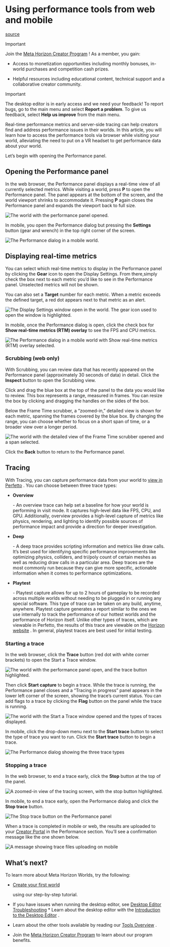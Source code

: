 # Using performance tools from web and mobile

[source](https://developers.meta.com/horizon-worlds/learn/documentation/performance-best-practices-and-tooling/performance-tools/using-performance-tools-from-web-and-mobile)

Important

Join the [Meta Horizon Creator Program](https://developers.meta.com/horizon-worlds/programs) ! As a member, you gain:

*   Access to monetization opportunities including monthly bonuses, in-world purchases and competition cash prizes.

*   Helpful resources including educational content, technical support and a collaborative creator community.

Important

The desktop editor is in early access and we need your feedback! To report bugs, go to the main menu and select **Report a problem**. To give us feedback, select **Help us improve** from the main menu.

Real-time performance metrics and server-side tracing can help creators find and address performance issues in their worlds. In this article, you will learn how to access the performance tools via browser while visiting your world, alleviating the need to put on a VR headset to get performance data about your world.

Let’s begin with opening the Performance panel.

## Opening the Performance panel

In the web browser, the Performance panel displays a real-time view of all currently selected metrics. While visiting a world, press **P** to open the Performance panel. The panel appears at the bottom of the screen, and the world viewport shrinks to accommodate it. Pressing **P** again closes the Performance panel and expands the viewport back to full size.

![The world with the performance panel opened.](https://scontent.flba1-1.fna.fbcdn.net/v/t39.2365-6/468449886_597918836079405_7058027029312242437_n.png?_nc_cat=108&ccb=1-7&_nc_sid=e280be&_nc_ohc=9y9Q_7ywHB0Q7kNvwH3PLiX&_nc_oc=AdkVfNw1kvWbJIF6DlRhsQkcILlsMTc8Nbrw9IoighxvDe5eaqbuOz2GbpC1Ovj9zvU&_nc_zt=14&_nc_ht=scontent.flba1-1.fna&_nc_gid=s_0g46iHIN9XCVfwESsqGA&oh=00_AfQA8kYTm7FFeVMUh73QoRDkPrHz0udeESHwf242AmMMtA&oe=689BABC7)

In mobile, you open the Performance dialog but pressing the **Settings** button (gear and wrench) in the top right corner of the screen.

![The Performance dialog in a mobile world.](https://scontent.flba1-1.fna.fbcdn.net/v/t39.2365-6/490967887_697726326098655_5633090691600198677_n.png?_nc_cat=106&ccb=1-7&_nc_sid=e280be&_nc_ohc=0RJE6BFOEk0Q7kNvwFoI19H&_nc_oc=AdldFf2Hw3BPgkcM_1-1zKtdghFxpmDWzZrm0fjIHSAc5Kc53xRp6CoUkiNqU3w15Fs&_nc_zt=14&_nc_ht=scontent.flba1-1.fna&_nc_gid=s_0g46iHIN9XCVfwESsqGA&oh=00_AfTA0TrueKcj3fOyR4fosPFnX-TZo4070wjiUucdsQHHRw&oe=689BA9CC)

## Displaying real-time metrics

You can select which real-time metrics to display in the Performance panel by clicking the **Gear** icon to open the Display Settings. From there,simply check the box next to each metric you’d like to see in the Performance panel. Unselected metrics will not be shown.

You can also set a **Target** number for each metric. When a metric exceeds the defined target, a red dot appears next to that metric as an alert.

![The Display Settings window open in the world. The gear icon used to open the window is highlighted.](https://scontent.flba1-1.fna.fbcdn.net/v/t39.2365-6/468436141_597918822746073_6104268589954704877_n.png?_nc_cat=111&ccb=1-7&_nc_sid=e280be&_nc_ohc=j8vpWSdmJnIQ7kNvwHkjYEp&_nc_oc=AdmSxIAYEBtK9tpBp6e7Jfu9-cPY2SzT0HfqdcoOL_srQgpXmoEH1nNQ9cVfS_DGl9s&_nc_zt=14&_nc_ht=scontent.flba1-1.fna&_nc_gid=s_0g46iHIN9XCVfwESsqGA&oh=00_AfRM9Q_CTokAcmy7pTuRKj3Fyt1Vf-qiP3z54ivuLTngTQ&oe=689B91FE)

In mobile, once the Performance dialog is open, click the check box for **Show real-time metrics (RTM) overlay** to see the FPS and CPU metrics.

![The Performance dialog in a mobile world with Show real-time metrics (RTM) overlay selected.](https://scontent.flba1-1.fna.fbcdn.net/v/t39.2365-6/490752050_697726319431989_1096614501547904137_n.png?_nc_cat=109&ccb=1-7&_nc_sid=e280be&_nc_ohc=AUMBqqfOQ1oQ7kNvwEQ4aq0&_nc_oc=Admqb0SphlAB1Jf5n-CXDiQ4HxFuVwumZURpIU9_lirQpbUEMaV8mr5chFcWY8PvoQQ&_nc_zt=14&_nc_ht=scontent.flba1-1.fna&_nc_gid=s_0g46iHIN9XCVfwESsqGA&oh=00_AfQZjPsIfFqTifavYNVxCMeMLMzAfZYOfZHe7XtmYnHQnw&oe=689BB89D)

### Scrubbing (web only)

With Scrubbing, you can review data that has recently appeared on the Performance panel (approximately 30 seconds of data) in detail. Click the **Inspect** button to open the Scrubbing view.

Click and drag the blue box at the top of the panel to the data you would like to review. This box represents a range, measured in frames. You can resize the box by clicking and dragging the handles on the sides of the box.

Below the Frame Time scrubber, a “zoomed-in,” detailed view is shown for each metric, spanning the frames covered by the blue box. By changing the range, you can choose whether to focus on a short span of time, or a broader view over a longer period.

![The world with the detailed view of the Frame Time scrubber opened and a span selected.](https://scontent.flba1-1.fna.fbcdn.net/v/t39.2365-6/468536945_597918829412739_6965456918375424809_n.png?_nc_cat=110&ccb=1-7&_nc_sid=e280be&_nc_ohc=wl0ZFXqtOIsQ7kNvwHauqJd&_nc_oc=Adn4wSKxZmMxcVakkfvu8EsMwlCdmoBPo_liRxvSMj37VzQZvVPJC0tvS3mw7QWSszQ&_nc_zt=14&_nc_ht=scontent.flba1-1.fna&_nc_gid=s_0g46iHIN9XCVfwESsqGA&oh=00_AfTv1WGGQeaZpTETp-dYxLHphx6X1314OrqzUMVnYYK6MQ&oe=689B9BC0)

Click the **Back** button to return to the Performance panel.

## Tracing

With Tracing, you can capture performance data from your world to [view in Perfetto](/horizon-worlds/learn/documentation/performance-best-practices-and-tooling/performance-tools/analyzing-trace-data-with-perfetto) . You can choose between three trace types:

*   **Overview**
    
     \- An overview trace can help set a baseline for how your world is performing in visit mode. It captures high-level data like FPS, CPU, and GPU. Additionally, overview provides a high-level capture of metrics like physics, rendering, and lighting to identify possible sources of performance impact and provide a direction for deeper investigation.
    

*   **Deep**
    
     \- A deep trace provides scripting information and metrics like draw calls. It’s best used for identifying specific performance improvements like optimizing physics, colliders, and tri/poly count of certain meshes as well as reducing draw calls in a particular area. Deep traces are the most commonly run because they can give more specific, actionable information when it comes to performance optimizations.
    

*   **Playtest**
    
     \- Playtest capture allows for up to 2 hours of gameplay to be recorded across multiple worlds without needing to be plugged in or running any special software. This type of trace can be taken on any build, anytime, anywhere. Playtest capture generates a report similar to the ones we use internally to track the performance of our hottest worlds and the performance of Horizon itself. Unlike other types of traces, which are viewable in Perfetto, the results of this trace are viewable on the [Horizon website](https://horizon.meta.com/creator/performance/reports) . In general, playtest traces are best used for initial testing.
    

### Starting a trace

In the web browser, click the **Trace** button (red dot with white corner brackets) to open the Start a Trace window.

![The world with the performance panel open, and the trace button highlighted.](https://scontent.flba1-1.fna.fbcdn.net/v/t39.2365-6/468468286_597918839412738_2933779466601780685_n.png?_nc_cat=107&ccb=1-7&_nc_sid=e280be&_nc_ohc=dyUxxCvuEpQQ7kNvwGFqbUa&_nc_oc=AdnHhZ-G7DskdEjl6FTEz8RSjiazPl00RzQPHRVcI8L5p55dtGuqcW1tl0aeemkIX0g&_nc_zt=14&_nc_ht=scontent.flba1-1.fna&_nc_gid=s_0g46iHIN9XCVfwESsqGA&oh=00_AfTbdSDD2ulEzEfS57ucLZrtfiFTXxa4Bl7QY-1t3ruAWg&oe=689BB266)

Then click **Start capture** to begin a trace. While the trace is running, the Performance panel closes and a “Tracing in progress” panel appears in the lower left corner of the screen, showing the trace’s current status. You can add flags to a trace by clicking the **Flag** button on the panel while the trace is running.

![The world with the Start a Trace window opened and the types of traces displayed.](https://scontent.flba1-1.fna.fbcdn.net/v/t39.2365-6/468431908_597918826079406_8202001262270154656_n.png?_nc_cat=101&ccb=1-7&_nc_sid=e280be&_nc_ohc=m0VRbuTLjLcQ7kNvwH8H3M7&_nc_oc=AdkPxdebWiQdKHX1rLKhwhPNp4CiiP03a7vAjgtNzUxur-eWwbjjbSkriydT4wrvx1g&_nc_zt=14&_nc_ht=scontent.flba1-1.fna&_nc_gid=s_0g46iHIN9XCVfwESsqGA&oh=00_AfSHfKCTsmKWgl7iUrVX0XMcJMiDcZY0nsSnbEfT1-GLqg&oe=689BBDE1)

In mobile, click the drop-down menu next to the **Start trace** button to select the type of trace you want to run. Click the **Start trace** button to begin a trace.

![The Performance dialog showing the three trace types](https://scontent.flba1-1.fna.fbcdn.net/v/t39.2365-6/490711616_697726316098656_6022198852499889232_n.png?_nc_cat=107&ccb=1-7&_nc_sid=e280be&_nc_ohc=VkfnEMr-zbEQ7kNvwFIUCSf&_nc_oc=AdlILzXyglBA4-crW3idt_zXNdDACwM9ghxxY_n3v4XML_9nD21JMHv3b0GNKdY4mlc&_nc_zt=14&_nc_ht=scontent.flba1-1.fna&_nc_gid=s_0g46iHIN9XCVfwESsqGA&oh=00_AfQ3VNmtLAailTIL3x8D7_v9Dhwlb_RC-i9EkxzYGGZ3Rw&oe=689B914F)

### Stopping a trace

In the web browser, to end a trace early, click the **Stop** button at the top of the panel.

![A zoomed-in view of the tracing screen, with the stop button highlighted.](https://scontent.flba1-1.fna.fbcdn.net/v/t39.2365-6/468496139_597918832746072_314632089191930808_n.png?_nc_cat=107&ccb=1-7&_nc_sid=e280be&_nc_ohc=IudNYaNvzVQQ7kNvwGIDl5W&_nc_oc=AdkkqkFRMkwR4r2xJmBzNm-P1pVin_VQhReBNuHxd95s5xruPnpUUwp3EmJRnYZFk6g&_nc_zt=14&_nc_ht=scontent.flba1-1.fna&_nc_gid=s_0g46iHIN9XCVfwESsqGA&oh=00_AfRWS-xUcoaZSaMywZ0KtWOQqdoCRdF3wsN-4OV-2YlPzw&oe=689B9339)

In mobile, to end a trace early, open the Performance dialog and click the **Stop trace** button.

![The Stop trace button on the Performance panel](https://scontent.flba1-1.fna.fbcdn.net/v/t39.2365-6/491696845_697726312765323_5619417363942537487_n.png?_nc_cat=101&ccb=1-7&_nc_sid=e280be&_nc_ohc=e0LZ9u7RC0IQ7kNvwGFXFpd&_nc_oc=AdkTvLema0AD9x68akI95OG2mIR-ADQw-GnBEMSwQVOeJ-UnmK3QurXzBnWtlwpsdE0&_nc_zt=14&_nc_ht=scontent.flba1-1.fna&_nc_gid=s_0g46iHIN9XCVfwESsqGA&oh=00_AfTtT4K3J4GfcNm3PM8TWpYbGuwAaWp689lDsCXkDj9whA&oe=689BB75F)

When a trace is completed in mobile or web, the results are uploaded to your [Creator Portal](https://horizon.meta.com/creator/performance/traces/) in the Performance section. You’ll see a confirmation message like the one shown below.

![A message showing trace files uploading on mobile](https://scontent.flba1-1.fna.fbcdn.net/v/t39.2365-6/491832834_697726322765322_6948958478433418717_n.png?_nc_cat=101&ccb=1-7&_nc_sid=e280be&_nc_ohc=Jv6q7nxucTgQ7kNvwHtOLho&_nc_oc=AdkEl-J10qKEGsxUr4Gd6lacE-vT25EVzpXJFthZAKmlhyi_qEtypFtSvOxWCBTobCI&_nc_zt=14&_nc_ht=scontent.flba1-1.fna&_nc_gid=s_0g46iHIN9XCVfwESsqGA&oh=00_AfQQpSw24PToWyJx-X_j5U-gJt3ELSptQDnNlgOYix8n6w&oe=689BA5D4)

## What’s next?

To learn more about Meta Horizon Worlds, try the following:

*   [Create your first world](/horizon-worlds/learn/documentation/get-started/create-your-first-world/)
    
     using our step-by-step tutorial.

*   If you have issues when running the desktop editor, see [Desktop Editor Troubleshooting](/horizon-worlds/learn/documentation/desktop-editor/help-and-reference/troubleshooting/) *   Learn about the desktop editor with the [Introduction to the Desktop Editor](/horizon-worlds/learn/documentation/desktop-editor/getting-started/introduction-to-desktop-editor/) .

*   Learn about the other tools available by reading our [Tools Overview](/horizon-worlds/learn/documentation/get-started/tools-overview/) .

*   Join the [Meta Horizon Creator Program](https://developers.meta.com/horizon-worlds/programs/) to learn about our program benefits.

 

 

 

 

 

 

 

 

 

 

 

 

 

 

 

 

 

 

 

 

 

 

 

 

 

 

 

 

 

 

 

 

 

 

 

 

 

 

 

 

 

 

 

 

 

 

 

 
